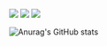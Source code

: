 <a href="https://velog.io/@whddms310/posts" target="_blank"><img src="https://img.shields.io/badge/whddms310-20C997?style=for-the-badge&logo=velog&logoColor=FFFFFF"/></a>
<a href="https://www.linkedin.com/in/jong-eun-lee-5094ab240/" target="_blank"><img src="https://img.shields.io/badge/Jong Eun LEE-0A66C2?style=for-the-badge&logo=linkedin&logoColor=FFFFFF"/></a>
<a href="" target="_blank"><img src="https://img.shields.io/badge/whddms1208@gmail.com-EA4335?style=for-the-badge&logo=Gmail&logoColor=FFFFFF"/></a>

![Anurag's GitHub stats](https://github-readme-stats.vercel.app/api?username=SighingOwl&show_icons=true&theme=radical)


<!--
**SighingOwl/SighingOwl** is a ✨ _special_ ✨ repository because its `README.md` (this file) appears on your GitHub profile.

Here are some ideas to get you started:

- 🔭 I’m currently working on ...
- 🌱 I’m currently learning ...
- 👯 I’m looking to collaborate on ...
- 🤔 I’m looking for help with ...
- 💬 Ask me about ...
- 📫 How to reach me: ...
- 😄 Pronouns: ...
- ⚡ Fun fact: ...
-->
